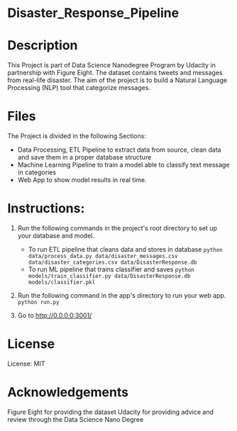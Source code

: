 # Disaster_Response_Pipeline

# Description

This Project is part of Data Science Nanodegree Program by Udacity in partnership with Figure Eight. The dataset
contains tweets and messages from real-life disaster. The aim of the project is to build a Natural Language
Processing  (NLP) tool that categorize messages.

# Files

The Project is divided in the following Sections:

* Data Processing, ETL Pipeline to extract data from source, clean data and save them in a proper database structure
* Machine Learning Pipeline to train a model able to classify text message in categories
* Web App to show model results in real time.


# Instructions:
1. Run the following commands in the project's root directory to set up your database and model.

    - To run ETL pipeline that cleans data and stores in database
        `python data/process_data.py data/disaster_messages.csv data/disaster_categories.csv data/DisasterResponse.db`
    - To run ML pipeline that trains classifier and saves
        `python models/train_classifier.py data/DisasterResponse.db models/classifier.pkl`

2. Run the following command in the app's directory to run your web app.
    `python run.py`

3. Go to http://0.0.0.0:3001/

# License

License: MIT

# Acknowledgements

   Figure Eight for providing the dataset
   Udacity for providing advice and review through the Data Science Nano Degree

   
